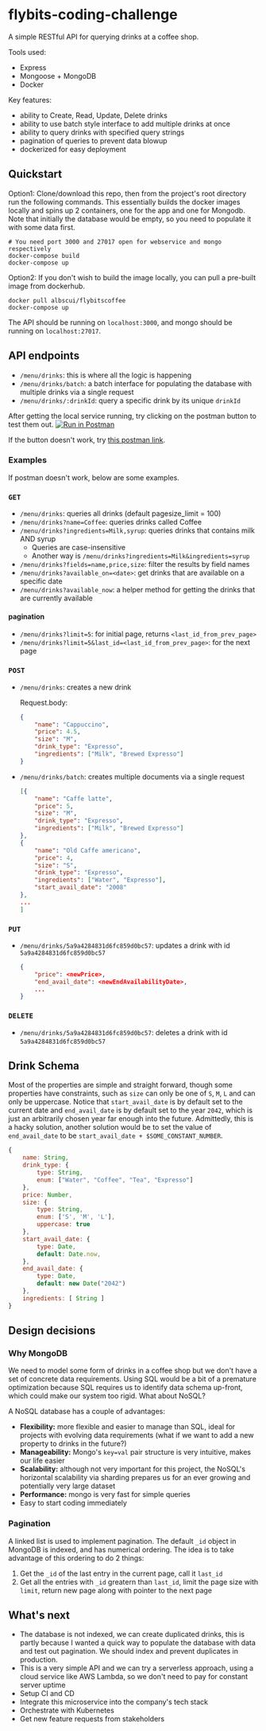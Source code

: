 # flybits-coding-challenge

A simple RESTful API for querying drinks at a coffee shop.

Tools used:

- Express
- Mongoose + MongoDB
- Docker

Key features:

- ability to Create, Read, Update, Delete drinks
- ability to use batch style interface to add multiple drinks at once
- ability to query drinks with specified query strings
- pagination of queries to prevent data blowup
- dockerized for easy deployment

## Quickstart

Option1: Clone/download this repo, then from the project's root directory run the following commands. This essentially builds the docker images locally and spins up 2 containers, one for the app and one for Mongodb. Note that initially the database would be empty, so you need to populate it with some data first.

```shell
# You need port 3000 and 27017 open for webservice and mongo respectively
docker-compose build
docker-compose up
```

Option2: If you don't wish to build the image locally, you can pull a pre-built image from dockerhub.

```shell
docker pull albscui/flybitscoffee
docker-compose up
```

The API should be running on `localhost:3000`, and mongo should be running on `localhost:27017`.

## API endpoints

- `/menu/drinks`: this is where all the logic is happening
- `/menu/drinks/batch`: a batch interface for populating the database with multiple drinks via a single request
- `/menu/drinks/:drinkId`: query a specific drink by its unique `drinkId`

After getting the local service running, try clicking on the postman button to test them out.
[![Run in Postman](https://run.pstmn.io/button.svg)](https://app.getpostman.com/run-collection/231df1f4f0af870017c6)

If the button doesn't work, try [this postman link](https://www.getpostman.com/collections/231df1f4f0af870017c6).

### Examples

If postman doesn't work, below are some examples.

### `GET`

- `/menu/drinks`: queries all drinks (default pagesize_limit = 100)
- `/menu/drinks?name=Coffee`: queries drinks called Coffee
- `/menu/drinks?ingredients=Milk,syrup`: queries drinks that contains milk AND syrup
  - Queries are case-insensitive
  - Another way is `/menu/drinks?ingredients=Milk&ingredients=syrup`
- `/menu/drinks?fields=name,price,size`: filter the results by field names
- `/menu/drinks?available_on=<date>`: get drinks that are available on a specific date
- `/menu/drinks?available_now`: a helper method for getting the drinks that are currently available

#### pagination

- `/menu/drinks?limit=5`: for initial page, returns `<last_id_from_prev_page>`
- `/menu/drinks?limit=5&last_id=<last_id_from_prev_page>`: for the next page 

### `POST`

- `/menu/drinks`: creates a new drink

    Request.body:
    ```json
    {
        "name": "Cappuccino",
        "price": 4.5,
        "size": "M",
        "drink_type": "Expresso",
        "ingredients": ["Milk", "Brewed Expresso"]
    }
    ```
- `/menu/drinks/batch`: creates multiple documents via a single request
    ```json
    [{
        "name": "Caffe latte",
        "price": 5,
        "size": "M",
        "drink_type": "Expresso",
        "ingredients": ["Milk", "Brewed Expresso"]
    },
    {
        "name": "Old Caffe americano",
        "price": 4,
        "size": "S",
        "drink_type": "Expresso",
        "ingredients": ["Water", "Expresso"],
        "start_avail_date": "2008"
    },
    ...
    ]
    ```

### `PUT`

- `/menu/drinks/5a9a4284831d6fc859d0bc57`: updates a drink with id `5a9a4284831d6fc859d0bc57`
    ```json
    {
        "price": <newPrice>,
        "end_avail_date": <newEndAvailabilityDate>,
        ...
    }
    ```

### `DELETE`

- `/menu/drinks/5a9a4284831d6fc859d0bc57`: deletes a drink with id `5a9a4284831d6fc859d0bc57`

## Drink Schema

Most of the properties are simple and straight forward, though some properties have constraints, such as `size` can only be one of `S`, `M`, `L` and can only be uppercase. Notice that `start_avail_date` is by default set to the current date and `end_avail_date` is by default set to the year `2042`, which is just an arbitrarily chosen year far enough into the future. Admittedly, this is a hacky solution, another solution would be to set the value of `end_avail_date` to be `start_avail_date + $SOME_CONSTANT_NUMBER`.

```js
{
    name: String,
    drink_type: {
        type: String,
        enum: ["Water", "Coffee", "Tea", "Expresso"]
    },
    price: Number,
    size: {
        type: String,
        enum: ['S', 'M', 'L'],
        uppercase: true
    },
    start_avail_date: {
        type: Date,
        default: Date.now,
    },
    end_avail_date: {
        type: Date,
        default: new Date("2042")
    },
    ingredients: [ String ]
}
```

## Design decisions

### Why MongoDB

We need to model some form of drinks in a coffee shop but we don't have a set of concrete data requirements. Using SQL would be a bit of a premature optimization because SQL requires us to identify data schema up-front, which could make our system too rigid. What about NoSQL?

A NoSQL database has a couple of advantages:

- **Flexibility:** more flexible and easier to manage than SQL, ideal for projects with evolving data requirements (what if we want to add a new property to drinks in the future?)
- **Manageability:** Mongo's `key=val` pair structure is very intuitive, makes our life easier
- **Scalability:** although not very important for this project, the NoSQL's horizontal scalability via sharding prepares us for an ever growing and potentially very large dataset
- **Performance:** mongo is very fast for simple queries
- Easy to start coding immediately

### Pagination

A linked list is used to implement pagination. The default `_id` object in MongoDB is indexed, and has numerical ordering. The idea is to take advantage of this ordering to do 2 things:

1. Get the `_id` of the last entry in the current page, call it `last_id`
2. Get all the entries with `_id` greatern than `last_id`, limit the page size with `limit`, return new page along with pointer to the next page

## What's next

- The database is not indexed, we can create duplicated drinks, this is partly because I wanted a quick way to populate the database with data and test out pagination. We should index and prevent duplicates in production.
- This is a very simple API and we can try a serverless approach, using a cloud service like AWS Lambda, so we don't need to pay for constant server uptime
- Setup CI and CD
- Integrate this microservice into the company's tech stack
- Orchestrate with Kubernetes
- Get new feature requests from stakeholders
